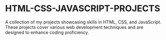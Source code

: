 # HTML-CSS-JAVASCRIPT-PROJECTS
A collection of my projects showcasing skills in HTML, CSS, and JavaScript. These projects cover various web development techniques and are designed to enhance coding proficiency.
